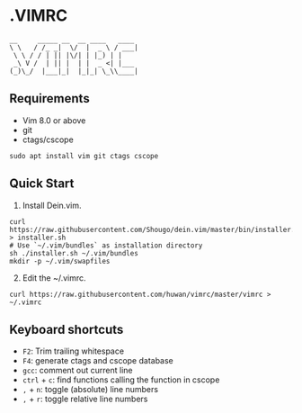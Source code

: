 # .VIMRC
```
__     _____ __  __ ____   ____
\ \   / /_ _|  \/  |  _ \ / ___|
 \ \ / / | || |\/| | |_) | |
 _\ V /  | || |  | |  _ <| |___
(_)\_/  |___|_|  |_|_| \_\\____|
```
## Requirements
- Vim 8.0 or above
- git
- ctags/cscope

```
sudo apt install vim git ctags cscope
```
## Quick Start

1. Install Dein.vim.

```
curl https://raw.githubusercontent.com/Shougo/dein.vim/master/bin/installer.sh > installer.sh
# Use `~/.vim/bundles` as installation directory
sh ./installer.sh ~/.vim/bundles
mkdir -p ~/.vim/swapfiles
```

2. Edit the ~/.vimrc.
```
curl https://raw.githubusercontent.com/huwan/vimrc/master/vimrc > ~/.vimrc
```
## Keyboard shortcuts
- `F2`: Trim trailing whitespace
- `F4`: generate ctags and cscope database
- `gcc`: comment out current line
- `ctrl` + `c`: find functions calling the function in cscope
- `,` + `n`: toggle (absolute) line numbers
- `,` + `r`: toggle relative line numbers
